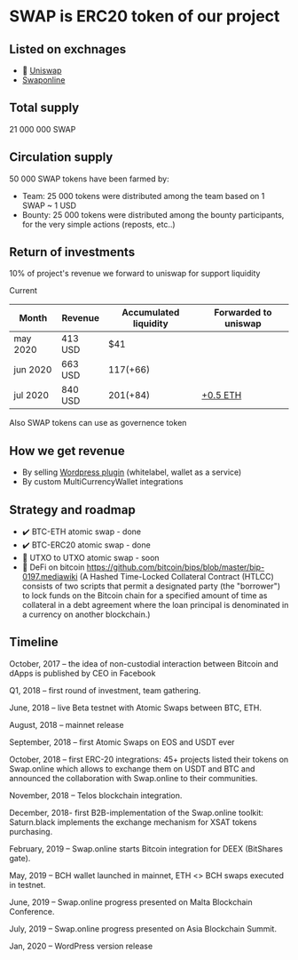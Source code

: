 # SWAP is ERC20 token of our project


## Listed on exchnages

- 🦄 [Uniswap](https://app.uniswap.org/#/swap?outputCurrency=0x14a52cf6b4f68431bd5d9524e4fcd6f41ce4ade9)
- [Swaponline](https://swaponline.io/#/exchange/btc-to-swap)


## Total supply

21 000 000 SWAP


## Сirculation supply

50 000 SWAP tokens have been farmed by:

- Team: 25 000 tokens were distributed among the team based on 1 SWAP ~ 1 USD
- Bounty: 25 000 tokens were distributed among the bounty participants, for the very simple actions (reposts, etc..)


## Return of investments

10% of project's revenue we forward to uniswap for support liquidity

Current

| Month   | Revenue | Accumulated liquidity | Forwarded to uniswap
| ------  | ------- | ----------------- | --------
| may 2020 | 413 USD | $41 | 
| jun 2020 | 663 USD | $117 (+$66) |
| jul 2020 | 840 USD | $201 (+$84) | [+0.5 ETH](https://etherscan.io/tx/0xb5708aa91cd181b45aafc3fb92bdeea970a4359110a10f3fde6a4b42e0cabd14) |

Also SWAP tokens can use as governence token

## How we get revenue

- By selling [Wordpress plugin](https://codecanyon.net/item/multicurrency-crypto-wallet-and-exchange-widgets-for-wordpress/23532064) (whitelabel, wallet as a service)
- By custom MultiCurrencyWallet integrations


## Strategy and roadmap

- ✔️ BTC-ETH atomic swap - done
- ✔️ BTC-ERC20 atomic swap - done
- 👷 UTXO to UTXO atomic swap - soon
- 👷 DeFi on bitcoin https://github.com/bitcoin/bips/blob/master/bip-0197.mediawiki
  (A Hashed Time-Locked Collateral Contract (HTLCC) consists of two scripts that permit a designated party (the "borrower") to lock funds on the Bitcoin chain for a specified amount of time as collateral in a debt agreement where the loan principal is denominated in a currency on another blockchain.)

## Timeline

October, 2017 – the idea of non-custodial interaction between Bitcoin and dApps is published by CEO in Facebook

Q1, 2018 – first round of investment, team gathering.

June, 2018 – live Beta testnet with Atomic Swaps between BTC, ETH.

August, 2018 – mainnet release

September, 2018 – first Atomic Swaps on EOS and USDT ever

October, 2018 – first ERC-20 integrations: 45+ projects listed their tokens on Swap.online which allows to exchange them on USDT and BTC and announced the collaboration with Swap.online to their communities.

November, 2018 – Telos blockchain integration.

December, 2018- first B2B-implementation of the Swap.online toolkit: Saturn.black implements the exchange mechanism for XSAT tokens purchasing.

February, 2019 – Swap.online starts Bitcoin integration for DEEX (BitShares gate).

May, 2019 – BCH wallet launched in mainnet, ETH <> BCH swaps executed in testnet.

June, 2019 – Swap.online progress presented on Malta Blockchain Conference.

July, 2019 –  Swap.online progress presented on Asia Blockchain Summit.

Jan, 2020 – WordPress version release
